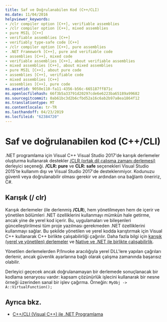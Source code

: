```yaml
---
title: Saf ve Doğrulanabilen Kod (C++/CLI)
ms.date: 11/04/2016
helpviewer_keywords:
- /clr compiler option [C++], verifiable assemblies
- /clr compiler option [C++], mixed assemblies
- pure MSIL [C++]
- verifiable assemblies [C++]
- verifiably type-safe code [C++]
- /clr compiler option [C++], pure assemblies
- .NET Framework [C++], pure and verifiable code
- assemblies [C++], mixed code
- verifiable assemblies [C++], about verifiable assemblies
- mixed assemblies [C++], about mixed assemblies
- pure MSIL [C++], about pure code
- assemblies [C++], verifiable code
- mixed assemblies [C++]
- assemblies [C++], pure code
ms.assetid: 9050e110-fa11-4356-b56c-665187ff871c
ms.openlocfilehash: 66f3b5a33791d20297cde6e6223ba65189a99682
ms.sourcegitcommit: 0ab61bc3d2b6cfbd52a16c6ab2b97a8ea1864f12
ms.translationtype: MT
ms.contentlocale: tr-TR
ms.lasthandoff: 04/23/2019
ms.locfileid: "62384720"
---
```

# <a name="pure-and-verifiable-code-ccli"></a>Saf ve doğrulanabilen kod (C++/CLI)

.NET programlama için Visual C++ Visual Studio 2017'de karışık derlemeler oluşturma kullanarak destekler [/CLR (ortak dil çalışma zamanı derlemesi)](../build/reference/clr-common-language-runtime-compilation.md) derleyici seçeneği. **/CLR: pure** ve **CLR: safe** seçenekleri Visual Studio 2015'te kullanım dışı ve Visual Studio 2017'de desteklenmiyor. Kodunuzu güvenli veya doğrulanabilir olması gerekir ve ardından ona bağlantı öneririz, C#.

## <a name="mixed-clr"></a>Karışık (/ clr)

Karışık derlemeler (ile derlenmiş **/CLR**), hem yönetilmeyen hem de içerir ve yönetilen bölümleri .NET özelliklerini kullanmayı mümkün hale getirme, ancak yine de yerel kod içerir. Bu, uygulamaları ve bileşenleri güncelleştirilmesi tüm proje yazılması gerekmeden .NET özelliklerini kullanmayı sağlar. Bu şekilde yönetilen ve yerel kodda karıştırmak için Visual C++ kullanarak C++ birlikte çalışabilirliği çağırılır. Daha fazla bilgi için [karışık (yerel ve yönetilen) derlemeler](../dotnet/mixed-native-and-managed-assemblies.md) ve [Native ve .NET ile birlikte çalışabilirlik](../dotnet/native-and-dotnet-interoperability.md).

Yönetilen derlemelerden P/Invoke aracılığıyla yerel DLL'lere yapılan çağrıları derlenir, ancak güvenlik ayarlarına bağlı olarak çalışma zamanında başarısız olabilir.

Derleyici geçecek ancak doğrulanamayan bir derlemede sonuçlanacak bir kodlama senaryosu vardır: kapsam çözünürlük işlecini kullanarak bir nesne örneği üzerinden sanal bir işlev çağırma.  Örneğin: `MyObj -> A::VirtualFunction();`

## <a name="see-also"></a>Ayrıca bkz.

- [C++/CLI (Visual C++) ile .NET Programlama](../dotnet/dotnet-programming-with-cpp-cli-visual-cpp.md)
